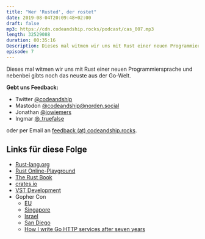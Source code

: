 ```yaml
---
title: "Wer 'Rusted', der rostet"
date: 2019-08-04T20:09:48+02:00
draft: false
mp3: https://cdn.codeandship.rocks/podcast/cas_007.mp3
length: 32529088
duration: 00:35:16
Description: Dieses mal witmen wir uns mit Rust einer neuen Programmiersprache und nebenbei gibts noch das neuste aus der Go-Welt.
episode: 7
---
```


Dieses mal witmen wir uns mit Rust einer neuen Programmiersprache und nebenbei gibts noch das neuste aus der Go-Welt.

**Gebt uns Feedback:**

- Twitter [@codeandship][1]
- Mastodon [@codeandship@norden.social][5]
- Jonathan [@jowiemers][2]
- Ingmar [@_truefalse][3]
 
oder per Email an [feedback (at) codeandship.rocks][4].

[1]: https://twitter.com/codeandship
[2]: https://twitter.com/jowiemers
[3]: https://twitter.com/_truefalse
[4]: mailto:feedback@codeandship.rocks
[5]: https://norden.social/users/codeandship

## Links für diese Folge

- [Rust-lang.org](https://www.rust-lang.org/)
- [Rust Online-Playground](https://play.rust-lang.org/)
- [The Rust Book](https://doc.rust-lang.org/book/)
- [crates.io](https://crates.io)
- [VST Development](https://www.seventeencups.net/posts/writing-an-audio-plugin-in-rust/)
- Gopher Con
    - [EU](https://www.youtube.com/channel/UCxm3-iHEMy7IkU0_gwDVGAQ)
    - [Singapore](https://www.youtube.com/channel/UCazkIMpjghmT8fugD1WF_DQ/videos)
    - [Israel](https://www.youtube.com/channel/UCV_ox3kVvV5HrUz4JOuZpdQ/videos)
    - [San Diego](https://www.youtube.com/channel/UCx9QVEApa5BKLw9r8cnOFEA)
    - [How I write Go HTTP services after seven years](https://www.youtube.com/watch?v=8TLiGHJTlig&amp;t=1s)
